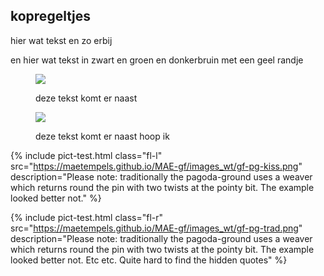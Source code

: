 <h2>kopregeltjes</h2>
  
<p class="fl-l"> hier wat tekst en zo erbij</p>
<p class="fr-l"> en hier wat tekst in zwart en groen en donkerbruin met een geel randje</p>

<figure class="diagram">
	<img class="fl-l" src="https://maetempels.github.io/MAE-gf/images_wt/gf-pg-kiss.png">
	<p class="fl-l">deze tekst komt er naast</p>
	<p class="break"></p>
</figure>
  
<figure class="diagram">
	<img class="fr-r" src="https://maetempels.github.io/MAE-gf/images_wt/gf-pg-kiss.png">
	<p class="fr-r">deze tekst komt er naast hoop ik</p>
	<p class="break"></p>	
</figure>

{% include pict-test.html
  class="fl-l"
  src="https://maetempels.github.io/MAE-gf/images_wt/gf-pg-kiss.png"
  description="Please note: traditionally the pagoda-ground uses a weaver which returns round the pin with two twists at the pointy bit. The example looked better not."
%}

{% include pict-test.html
  class="fl-r"
  src="https://maetempels.github.io/MAE-gf/images_wt/gf-pg-trad.png"
  description="Please note: traditionally the pagoda-ground uses a weaver which returns round the pin with two twists at the pointy bit. The example looked better not. Etc etc. Quite hard to find the hidden quotes"
%}
